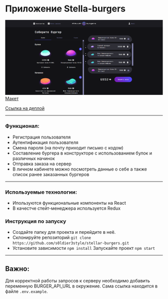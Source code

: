 # Приложение Stella-burgers
![alt text](image.png)
[Макет](<https://www.figma.com/file/vIywAvqfkOIRWGOkfOnReY/React-Fullstack_-Проектные-задачи-(3-месяца)_external_link?type=design&node-id=0-1&mode=design>)

[Ссылка на деплой](https://s0ldier3style.github.io/stellar-burgers/)

---

### Функционал: 
- Регистрация пользователя 
- Аутентификация пользователя
- Смена пароля (на почту приходит письмо с кодом)
- Составление бургера в конструкторе с использованием булок и различных начинок 
- Отправка заказа на сервер
- В личном кабинете можно посмотреть данные о себе а также список ранее  заказанных бургеров
---

### Иcпользуемые технологии:
- Ипользуются функциональные компоненты на React
- В качестче стейт-менеджера используется Redux


### Инструкция по запуску
- Создайте папку для проекта и перейдите в неё.
- Склонируйте репозиторий `git clone https://github.com/s0ldier3style/stellar-burgers.git`
- Установите зависимости `npm install`
Запускайте проект `npm start`
---

## Важно:
Для корректной работы запросов к серверу необходимо добавить переменную BURGER_API_URL в окружение. Сама ссылка находится в файле `.env.example`.
